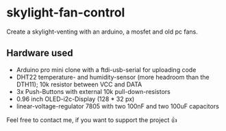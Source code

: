 # skylight-fan-control
Create a skylight-venting with an arduino, a mosfet and old pc fans.

## Hardware used
* Arduino pro mini clone with a ftdi-usb-serial for uploading code
* DHT22 temperature- and humidity-sensor (more headroom than the DTH11); 10k resistor between VCC and DATA
* 3x Push-Buttons with external 10k pull-down-resistors
* 0.96 inch OLED-i2c-Display (128 * 32 px)
* linear-voltage-regulator 7805 with two 100nF and two 100uF capacitors

Feel free to contact me, if you want to support the project :+1:
